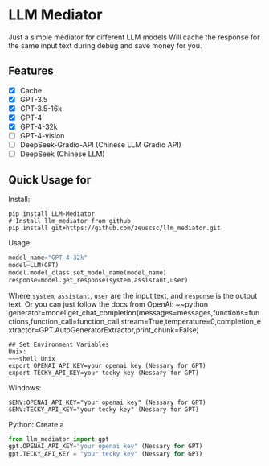 # LLM Mediator
Just a simple mediator for different LLM models
Will cache the response for the same input text during debug and save money for you.

## Features
- [x] Cache
- [x] GPT-3.5
- [x] GPT-3.5-16k
- [x] GPT-4
- [x] GPT-4-32k
- [ ] GPT-4-vision
- [ ] DeepSeek-Gradio-API (Chinese LLM Gradio API)
- [ ] DeepSeek (Chinese LLM)

## Quick Usage for
Install:
~~~shell
pip install LLM-Mediator
# Install llm_mediator from github
pip install git+https://github.com/zeuscsc/llm_mediator.git
~~~
Usage:
~~~python
model_name="GPT-4-32k"
model=LLM(GPT)
model.model_class.set_model_name(model_name)
response=model.get_response(system,assistant,user)
~~~
Where `system`, `assistant`, `user` are the input text, and `response` is the output text.
Or you can just follow the docs from OpenAi:
~~python
generator=model.get_chat_completion(messages=messages,functions=functions,function_call=function_call,stream=True,temperature=0,completion_extractor=GPT.AutoGeneratorExtractor,print_chunk=False)
~~~
## Set Environment Variables
Unix:
~~~shell Unix
export OPENAI_API_KEY=your openai key (Nessary for GPT)
export TECKY_API_KEY=your tecky key (Nessary for GPT)
~~~
Windows:
~~~shell Windows
$ENV:OPENAI_API_KEY="your openai key" (Nessary for GPT)
$ENV:TECKY_API_KEY="your tecky key" (Nessary for GPT)
~~~
Python:
Create a 
~~~python
from llm_mediator import gpt
gpt.OPENAI_API_KEY="your openai key" (Nessary for GPT)
gpt.TECKY_API_KEY = "your tecky key" (Nessary for GPT)
~~~
